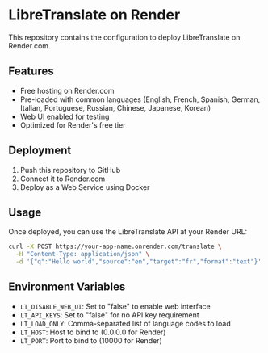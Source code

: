 # LibreTranslate on Render

This repository contains the configuration to deploy LibreTranslate on Render.com.

## Features

- Free hosting on Render.com
- Pre-loaded with common languages (English, French, Spanish, German, Italian, Portuguese, Russian, Chinese, Japanese, Korean)
- Web UI enabled for testing
- Optimized for Render's free tier

## Deployment

1. Push this repository to GitHub
2. Connect it to Render.com
3. Deploy as a Web Service using Docker

## Usage

Once deployed, you can use the LibreTranslate API at your Render URL:

```bash
curl -X POST https://your-app-name.onrender.com/translate \
  -H "Content-Type: application/json" \
  -d '{"q":"Hello world","source":"en","target":"fr","format":"text"}'
```

## Environment Variables

- `LT_DISABLE_WEB_UI`: Set to "false" to enable web interface
- `LT_API_KEYS`: Set to "false" for no API key requirement
- `LT_LOAD_ONLY`: Comma-separated list of language codes to load
- `LT_HOST`: Host to bind to (0.0.0.0 for Render)
- `LT_PORT`: Port to bind to (10000 for Render)